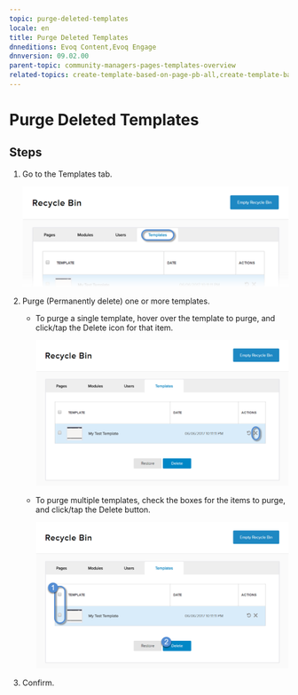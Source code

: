 ```yaml
---
topic: purge-deleted-templates
locale: en
title: Purge Deleted Templates
dnneditions: Evoq Content,Evoq Engage
dnnversion: 09.02.00
parent-topic: community-managers-pages-templates-overview
related-topics: create-template-based-on-page-pb-all,create-template-based-on-another-template-pb-all,edit-delete-template-pb-all,restore-deleted-templates
---
```


# Purge Deleted Templates

## Steps

1.  Go to the Templates tab.
    
    ![Templates](/images/scr-pbtabs-all-Content-RecycleBin-Templates-E91.png)
    
2.  Purge (Permanently delete) one or more templates.
    *   To purge a single template, hover over the template to purge, and click/tap the Delete icon for that item.
        
          
        
        ![Delete icon for each item in the list.](/images/scr-RecycleBin-Templates-Delete-icon-E91.png)
        
          
        
    *   To purge multiple templates, check the boxes for the items to purge, and click/tap the Delete button.
        
          
        
        ![Delete button.](/images/scr-RecycleBin-Templates-Select-Then-Delete-button-E91.png)
        
          
        
3.  Confirm.